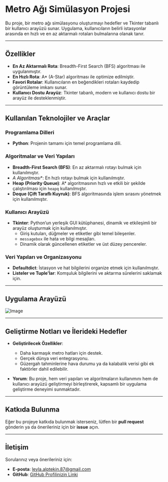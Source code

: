 # Metro Ağı Simülasyon Projesi

Bu proje, bir metro ağı simülasyonu oluşturmayı hedefler ve Tkinter tabanlı bir kullanıcı arayüzü sunar. Uygulama, kullanıcıların belirli istasyonlar arasında en hızlı ve en az aktarmalı rotaları bulmalarına olanak tanır.
    
---    
 
## Özellikler
 
- **En Az Aktarmalı Rota**: Breadth-First Search (BFS) algoritması ile uygulanmıştır.
- **En Hızlı Rota**: A* (A-Star) algoritması ile optimize edilmiştir.
- **Favori Rotalar**: Kullanıcıların en beğendikleri rotaları kaydedip görüntüleme imkanı sunar.
- **Kullanıcı Dostu Arayüz**: Tkinter tabanlı, modern ve kullanıcı dostu bir arayüz ile desteklenmiştir.
 
---

## Kullanılan Teknolojiler ve Araçlar

### Programlama Dilleri
- **Python**: Projenin tamamı için temel programlama dili.

### Algoritmalar ve Veri Yapıları
- **Breadth-First Search (BFS)**: En az aktarmalı rotayı bulmak için kullanılmıştır.
- **A* Algoritması**: En hızlı rotayı bulmak için kullanılmıştır.
- **Heap (Priority Queue)**: A* algoritmasının hızlı ve etkili bir şekilde çalıştırılması için `heapq` kullanılmıştır.
- **Deque (Çift Taraflı Kuyruk)**: BFS algoritmasında işlem sırasını yönetmek için kullanılmıştır.

### Kullanıcı Arayüzü
- **Tkinter**: Python’un yerleşik GUI kütüphanesi, dinamik ve etkileşimli bir arayüz oluşturmak için kullanılmıştır.
  - Giriş kutuları, düğmeler ve etiketler gibi temel bileşenler.
  - `messagebox` ile hata ve bilgi mesajları.
  - Dinamik olarak güncellenen etiketler ve üst düzey pencereler.

### Veri Yapıları ve Organizasyonu
- **Defaultdict**: İstasyon ve hat bilgilerini organize etmek için kullanılmıştır.
- **Listeler ve Tuple'lar**: Komşuluk bilgilerini ve aktarma sürelerini saklamak için.

---
## Uygulama Arayüzü

![Image](https://github.com/user-attachments/assets/9dde8af9-06b6-4bb2-a13b-212c762807eb)


---

## Geliştirme Notları ve İlerideki Hedefler

- **Geliştirilecek Özellikler**:
  - Daha karmaşık metro hatları için destek.
  - Gerçek dünya veri entegrasyonu.
  - Güzergah tahminlerine hava durumu ya da kalabalık verisi gibi ek faktörler dahil edilebilir.

- **Yorum**:
  Bu proje, hem veri yapıları ve algoritmaların kullanımını hem de kullanıcı arayüzü geliştirmeyi birleştirerek, kapsamlı bir uygulama geliştirme deneyimi sunmaktadır.

---

## Katkıda Bulunma

Eğer bu projeye katkıda bulunmak isterseniz, lütfen bir **pull request** gönderin ya da önerileriniz için bir **issue** açın.

---

## İletişim

Sorularınız veya önerileriniz için:
- **E-posta**: leyla.alptekin.87@gmail.com
- **GitHub**: [GitHub Profilinizin Linki](https://github.com/leylalptekin)

